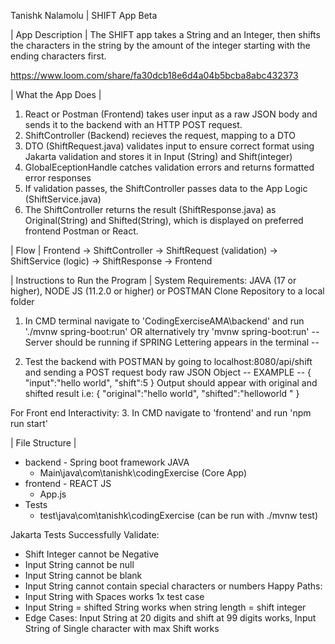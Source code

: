 Tanishk Nalamolu | SHIFT App Beta

| App Description |
The SHIFT app takes a String and an Integer, then shifts the characters in the string by the amount of the integer starting with the ending characters first.

https://www.loom.com/share/fa30dcb18e6d4a04b5bcba8abc432373

| What the App Does |  
1. React or Postman (Frontend) takes user input as a raw JSON body and sends it to the backend with an HTTP POST request.
2. ShiftController (Backend) recieves the request, mapping to a DTO
3. DTO (ShiftRequest.java) validates input to ensure correct format using Jakarta validation and stores it in Input (String) and Shift(integer)
4. GlobalEceptionHandle catches validation errors and returns formatted error responses
5. If validation passes, the ShiftController passes data to the App Logic (ShiftService.java)
6. The ShiftController returns the result (ShiftResponse.java) as Original(String) and Shifted(String), which is displayed on preferred frontend Postman or React.

| Flow |
Frontend → ShiftController → ShiftRequest (validation) → ShiftService (logic) → ShiftResponse → Frontend

| Instructions to Run the Program | 
System Requirements: JAVA (17 or higher), NODE JS (11.2.0 or higher) or POSTMAN
Clone Repository to a local folder
1. In CMD terminal navigate to 'CodingExerciseAMA\backend' and run './mvnw spring-boot:run' OR alternatively try 'mvnw spring-boot:run'
-- Server should be running if SPRING Lettering appears in the terminal --

2. Test the backend with POSTMAN by going to localhost:8080/api/shift and sending a POST request body raw JSON Object
-- EXAMPLE --
{
"input":"hello world",
"shift":5
}
Output should appear with original and shifted result i.e:
{
"original":"hello world",
"shifted":"helloworld "
}

For Front end Interactivity: 
3. In CMD navigate to 'frontend' and run 'npm run start'

| File Structure |
- backend - Spring boot framework JAVA 
    - Main\java\com\tanishk\codingExercise (Core App)
- frontend - REACT JS
    - App.js
- Tests
    - test\java\com\tanishk\codingExercise (can be run with ./mvnw test)

Jakarta Tests Successfully Validate:
- Shift Integer cannot be Negative
- Input String cannot be null
- Input String cannot be blank
- Input String cannot contain special characters or numbers 
Happy Paths:
- Input String with Spaces works 1x test case  
- Input String = shifted String works when string length = shift integer  
- Edge Cases: Input String at 20 digits and shift at 99 digits works, Input String of Single character with max Shift works
